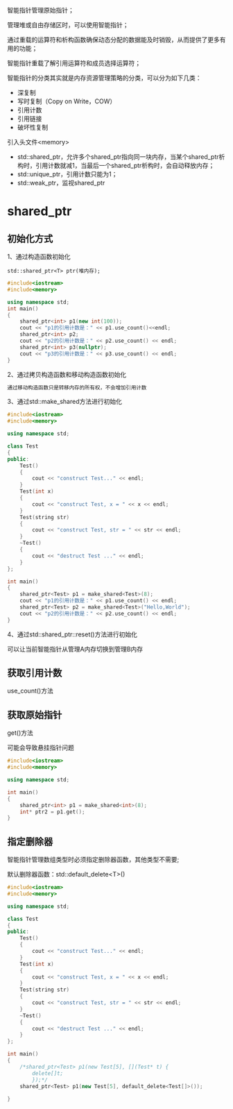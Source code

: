 智能指针管理原始指针；

管理堆或自由存储区时，可以使用智能指针；

通过重载的运算符和析构函数确保动态分配的数据能及时销毁，从而提供了更多有用的功能；

智能指针重载了解引用运算符和成员选择运算符；

智能指针的分类其实就是内存资源管理策略的分类，可以分为如下几类：

* 深复制
* 写时复制（Copy on Write，COW）
* 引用计数
* 引用链接
* 破坏性复制

引入头文件<memory\>

* std::shared_ptr，允许多个shared_ptr指向同一块内存，当某个shared_ptr析构时，引用计数就减1，当最后一个shared_ptr析构时，会自动释放内存；
* std::unique_ptr，引用计数只能为1；
* std::weak_ptr，监视shared_ptr

# shared_ptr

## 初始化方式

1、通过构造函数初始化

```
std::shared_ptr<T> ptr(堆内存);
```

```C++
#include<iostream>
#include<memory>

using namespace std;
int main()
{
	shared_ptr<int> p1(new int(100));
	cout << "p1的引用计数是：" << p1.use_count()<<endl;
	shared_ptr<int> p2;
	cout << "p2的引用计数是：" << p2.use_count() << endl;
	shared_ptr<int> p3(nullptr);
	cout << "p3的引用计数是：" << p3.use_count() << endl;
}
```

2、通过拷贝构造函数和移动构造函数初始化

```C++
通过移动构造函数只是转移内存的所有权，不会增加引用计数
```

3、通过std::make_shared方法进行初始化

```C++
#include<iostream>
#include<memory>

using namespace std;

class Test
{
public:
    Test()
    {
        cout << "construct Test..." << endl;
    }
    Test(int x)
    {
        cout << "construct Test, x = " << x << endl;
    }
    Test(string str)
    {
        cout << "construct Test, str = " << str << endl;
    }
    ~Test()
    {
        cout << "destruct Test ..." << endl;
    }
};

int main()
{
	shared_ptr<Test> p1 = make_shared<Test>(8);
    cout << "p1的引用计数是：" << p1.use_count() << endl;
	shared_ptr<Test> p2 = make_shared<Test>("Hello,World");
    cout << "p2的引用计数是：" << p2.use_count() << endl;
}
```



4、通过std::shared_ptr::reset()方法进行初始化

可以让当前智能指针从管理A内存切换到管理B内存



## 获取引用计数

use_count()方法

## 获取原始指针

get()方法

可能会导致悬挂指针问题

```C++
#include<iostream>
#include<memory>

using namespace std;

int main()
{
	shared_ptr<int> p1 = make_shared<int>(8);
    int* ptr2 = p1.get();
}
```

## 指定删除器

智能指针管理数组类型时必须指定删除器函数，其他类型不需要;

默认删除器函数：std::default_delete\<T>()

```c++
#include<iostream>
#include<memory>

using namespace std;

class Test
{
public:
    Test()
    {
        cout << "construct Test..." << endl;
    }
    Test(int x)
    {
        cout << "construct Test, x = " << x << endl;
    }
    Test(string str)
    {
        cout << "construct Test, str = " << str << endl;
    }
    ~Test()
    {
        cout << "destruct Test ..." << endl;
    }
};

int main()
{
    /*shared_ptr<Test> p1(new Test[5], [](Test* t) {
        delete[]t;
        });*/
    shared_ptr<Test> p1(new Test[5], default_delete<Test[]>());
    
}
```
